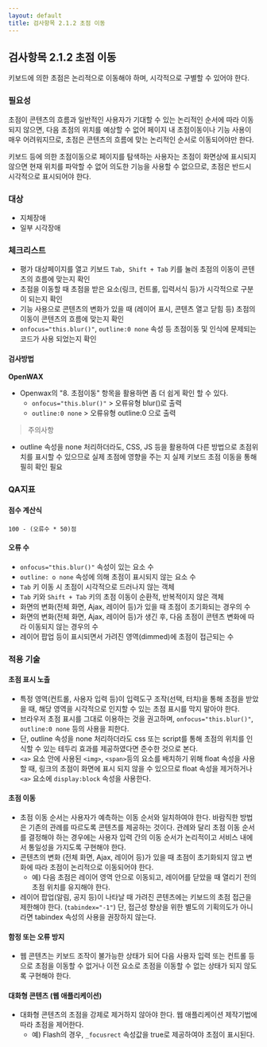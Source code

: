 ```yaml
---
layout: default
title: 검사항목 2.1.2 초점 이동
---
```


## 검사항목 2.1.2 초점 이동
키보드에 의한 초점은 논리적으로 이동해야 하며, 시각적으로 구별할 수 있어야 한다.

### 필요성
초점이 콘텐츠의 흐름과 일반적인 사용자가 기대할 수 있는 논리적인 순서에 따라 이동되지 않으면, 다음 초점의 위치를 예상할 수 없어 페이지 내 초점이동이나 기능 사용이 매우 어려워지므로, 초점은 콘텐츠의 흐름에 맞는 논리적인 순서로 이동되어야만 한다.

키보드 등에 의한 초점이동으로 페이지를 탐색하는 사용자는 초점이 화면상에 표시되지 않으면 현재 위치를 파악할 수 없어 의도한 기능을 사용할 수 없으므로, 초점은 반드시 시각적으로 표시되어야 한다.

### 대상
* 지체장애
* 일부 시각장애


### 체크리스트
* 평가 대상페이지를 열고 키보드 `Tab, Shift + Tab` 키를 눌러 초점의 이동이 콘텐츠의 흐름에 맞는지 확인
* 초점을 이동할 때 초점을 받은 요소(링크, 컨트롤, 입력서식 등)가 시각적으로 구분이 되는지 확인
* 기능 사용으로 콘텐츠의 변화가 있을 때 (레이어 표시, 콘텐츠 열고 닫힘 등) 초점의 이동이 콘텐츠의 흐름에 맞는지 확인
* `onfocus="this.blur()"`, `outline:0 none` 속성 등 초점이동 및 인식에 문제되는 코드가 사용 되었는지 확인

#### 검사방법
**OpenWAX**
* Openwax의 "8. 초점이동" 항목을 활용하면 좀 더 쉽게 확인 할 수 있다.
  * `onfocus="this.blur()"` > 오류유형 blur()로 출력
  * `outline:0 none` > 오류유형 outline:0 으로 출력

> 주의사항
  * outline 속성을 none 처리하더라도, CSS, JS 등을 활용하여 다른 방법으로 초점위치를 표시할 수 있으므로 실제 초점에 영향을 주는 지 실제 키보드 초점 이동을 통해 필히 확인 필요

### QA지표
#### 점수 계산식
```
100 - (오류수 * 50)점
```

#### 오류 수
* `onfocus="this.blur()"` 속성이 있는 요소 수
* `outline: o none` 속성에 의해 초점이 표시되지 않는 요소 수
* `Tab` 키 이동 시 초점이 시각적으로 드러나지 않는 객체
* `Tab` 키와 `Shift + Tab` 키의 초점 이동이 순환적, 반복적이지 않은 객체
* 화면의 변화(전체 화면, Ajax, 레이어 등)가 있을 때 초점이 초기화되는 경우의 수
* 화면의 변화(전체 화면, Ajax, 레이어 등)가 생긴 후, 다음 초점이 콘텐츠 변화에 따라 이동되지 않는 경우의 수
* 레이어 팝업 등이 표시되면서 가려진 영역(dimmed)에 초점이 접근되는 수


### 적용 기술
#### 초점 표시 노출
* 특정 영역(컨트롤, 사용자 입력 등)이 입력도구 조작(선택, 터치)을 통해 초점을 받았을 때, 해당 영역을 시각적으로 인지할 수 있는 초점 표시를 막지 말아야 한다.
* 브라우저 초점 표시를 그대로 이용하는 것을 권고하며, `onfocus="this.blur()"`, `outline:0 none` 등의 사용을 피한다.
* 단, outline 속성을 none 처리하더라도 css 또는 script를 통해 초점의 위치를 인식할 수 있는 테두리 효과를 제공하였다면 준수한 것으로 본다.
* `<a>` 요소 안에 사용된 `<img>`, `<span>`등의 요소를 배치하기 위해 float 속성을 사용할 때, 링크의 초점이 화면에 표시 되지 않을 수 있으므로 float 속성을 제거하거나 `<a>` 요소에 `display:block` 속성을 사용한다.

#### 초점 이동
* 초점 이동 순서는 사용자가 예측하는 이동 순서와 일치하여야 한다. 바람직한 방법은 기존의 관례를 따르도록 콘텐츠를 제공하는 것이다. 관례와 달리 초점 이동 순서를 결정해야 하는 경우에는 사용자 입력 간의 이동 순서가 논리적이고 서비스 내에서 통일성을 가지도록 구현해야 한다.
* 콘텐츠의 변화 (전체 화면, Ajax, 레이어 등)가 있을 때 초점이 초기화되지 않고 변화에 따라 초점이 논리적으로 이동되어야 한다.
  * 예) 다음 초점은 레이어 영역 안으로 이동되고, 레이어를 닫았을 때 열리기 전의 초점 위치를 유지해야 한다.
* 레이어 팝업(알림, 공지 등)이 나타날 때 가려진 콘텐츠에는 키보드의 초점 접근을 제한해야 한다. (`tabindex="-1"`) 단, 접근성 향상을 위한 별도의 기획의도가 아니라면 tabindex 속성의 사용을 권장하지 않는다.

#### 함정 또는 오류 방지
* 웹 콘텐츠는 키보드 조작이 불가능한 상태가 되어 다음 사용자 입력 또는 컨트롤 등으로 초점을 이동할 수 없거나 이전 요소로 초점을 이동할 수 없는 상태가 되지 않도록 구현해야 한다.

#### 대화형 콘텐츠 (웹 애플리케이션)
* 대화형 콘텐츠의 초점을 강제로 제거하지 않아야 한다. 웹 애플리케이션 제작기법에 따라 초점을 제어한다.
  * 예) Flash의 경우, `_focusrect` 속성값을 true로 제공하여야 초점이 표시된다.
